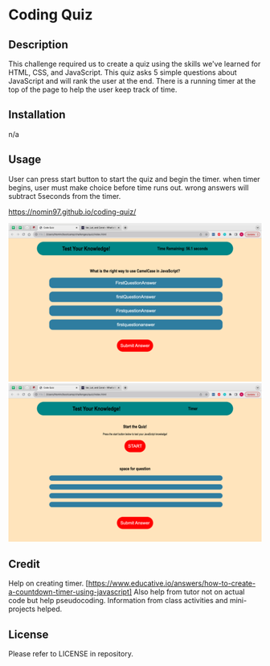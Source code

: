 # Coding Quiz

## Description
This challenge required us to create a quiz using the skills we've learned for HTML, CSS, and JavaScript. This quiz asks 5 simple questions about JavaScript and will rank the user at the end. There is a running timer at the top of the page to help the user keep track of time. 

## Installation
n/a

## Usage
User can press start button to start the quiz and begin the timer. when timer begins, user must make choice before time runs out. wrong answers will subtract 5seconds from the timer.

https://nomin97.github.io/coding-quiz/

![first page of quiz](./assets/page1.png)
![second page of quiz](./assets/page2.png)

## Credit
Help on creating timer. [https://www.educative.io/answers/how-to-create-a-countdown-timer-using-javascript]
Also help from tutor not on actual code but help pseudocoding. 
Information from class activities and mini-projects helped. 

## License
Please refer to LICENSE in repository. 
